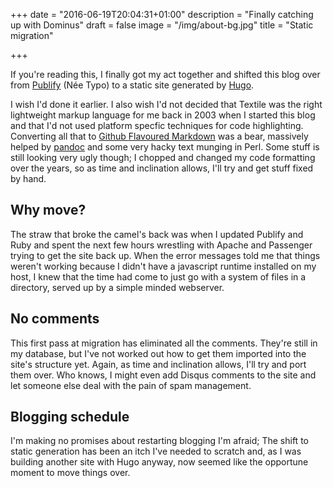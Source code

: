 +++
date = "2016-06-19T20:04:31+01:00"
description = "Finally catching up with Dominus"
draft = false
image = "/img/about-bg.jpg"
title = "Static migration"

+++

If you're reading this, I finally got my act together and shifted this blog over from  [Publify](https://github.com/publify/publify) (Née Typo) to a static site generated by [Hugo](hugo.spf13.com). 

I wish I'd done it earlier.<!--more--> I also wish I'd not decided that Textile was the right lightweight markup language for me back in 2003 when I started this blog and that I'd not used platform specfic techniques for code highlighting. Converting all that to [Github Flavoured Markdown][ghm] was a bear, massively helped by [pandoc][pandoc] and some very hacky text munging in Perl. Some stuff is still looking very ugly though; I chopped and changed my code formatting over the years, so as time and inclination allows, I'll try and get stuff fixed by hand.

## Why move?

The straw that broke the camel's back was when I updated Publify and Ruby and spent the next few hours wrestling with Apache and Passenger trying to get the site back up. When the error messages told me that things weren't working because I didn't have a javascript runtime installed on my host, I knew that the time had come to just go with a system of files in a directory, served up by a simple minded webserver.

## No comments

This first pass at migration has eliminated all the comments. They're still in my database, but I've not worked out how to get them imported into the site's structure yet. Again, as time and inclination allows, I'll try and port them over. Who knows, I might even add Disqus comments to the site and let someone else deal with the pain of spam management.

## Blogging schedule

I'm making no promises about restarting blogging I'm afraid; The shift to static generation has been an itch I've needed to scratch and, as I was building another site with Hugo anyway, now seemed like the opportune moment to move things over. 

[ghm]: https://help.github.com/categories/writing-on-github/
[pandoc]: http://pandoc.org/
